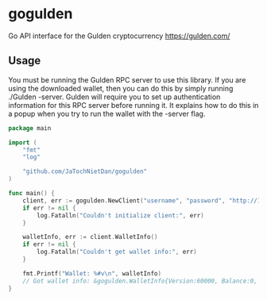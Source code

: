 # gogulden
Go API interface for the Gulden cryptocurrency https://gulden.com/

## Usage
You must be running the Gulden RPC server to use this library. If you are using the downloaded wallet, then you can do this by simply running ./Gulden -server. Gulden will require you to set up authentication information for this RPC server before running it. It explains how to do this in a popup when you try to run the wallet with the -server flag.

```go
package main

import (
	"fmt"
	"log"

	"github.com/JaTochNietDan/gogulden"
)

func main() {
	client, err := gogulden.NewClient("username", "password", "http://127.0.0.1:9232")
	if err != nil {
		log.Fatalln("Couldn't initialize client:", err)
	}

	walletInfo, err := client.WalletInfo()
	if err != nil {
		log.Fatalln("Couldn't get wallet info:", err)
	}

	fmt.Printf("Wallet: %#v\n", walletInfo)
	// Got wallet info: &gogulden.WalletInfo{Version:60000, Balance:0, UnconfirmedBalance:0, ImmatureBalance:0, TransactionCount:0, KeyPoolOldest:1477213584, KeyPoolSize:101}
}

```

